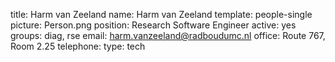 title: Harm van Zeeland
name: Harm van Zeeland
template: people-single
picture: Person.png
position: Research Software Engineer
active: yes
groups: diag, rse
email: harm.vanzeeland@radboudumc.nl
office: Route 767, Room 2.25
telephone:
type: tech

